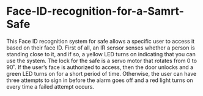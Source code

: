 # Face-ID-recognition-for-a-Samrt-Safe
This Face ID recognition system for safe allows a specific user to access it based on their face ID. First of all, an IR sensor senses whether a person is standing close to it, and if so, a yellow LED turns on indicating that you can use the system. The lock for the safe is a servo motor that rotates from 0 to 90˚. If the user’s face is authorized to access, then the door unlocks and a green LED turns on for a short period of time. Otherwise, the user can have three attempts to sign in before the alarm goes off and a red light turns on every time a failed attempt occurs. 


